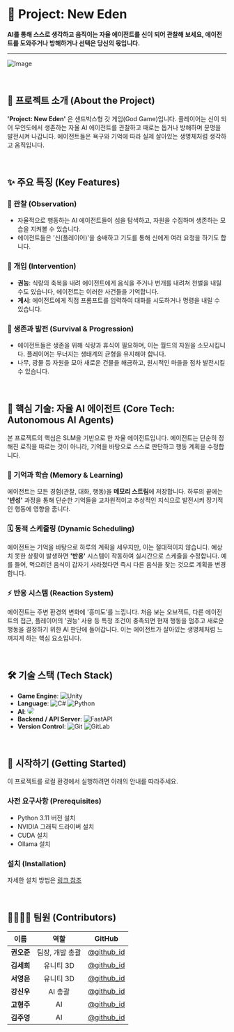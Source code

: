 # 🗿 Project: New Eden

**AI를 통해 스스로 생각하고 움직이는 자율 에이전트를 신이 되어 관찰해 보세요, 에이전트를 도와주거나 방해하거나 선택은 당신의 몫입니다.**

---

![Image](https://github.com/user-attachments/assets/82614633-23f7-485b-b410-754c10cb80b1)

<br>

## 📜 프로젝트 소개 (About the Project)

**'Project: New Eden'** 은 샌드박스형 갓 게임(God Game)입니다. 플레이어는 신이 되어 무인도에서 생존하는 자율 AI 에이전트를 관찰하고 때로는 돕거나 방해하며 문명을 발전시켜 나갑니다. 에이전트들은 욕구와 기억에 따라 실제 살아있는 생명체처럼 생각하고 움직입니다.

<br>

## ✨ 주요 특징 (Key Features)

### 🧐 관찰 (Observation)
- 자율적으로 행동하는 AI 에이전트들이 섬을 탐색하고, 자원을 수집하며 생존하는 모습을 지켜볼 수 있습니다.
- 에이전트들은 '신(플레이어)'을 숭배하고 기도를 통해 신에게 여러 요청을 하기도 합니다.

### 🙏 개입 (Intervention)
- **권능**: 식량의 축복을 내려 에이전트에게 음식을 주거나 번개를 내려쳐 천벌을 내릴 수도 있습니다, 에이전트는 이러한 사건들을 기억합니다.
- **계시**: 에이전트에게 직접 프롬프트를 입력하여 대화를 시도하거나 명령을 내릴 수 있습니다.

### 🌱 생존과 발전 (Survival & Progression)
- 에이전트들은 생존을 위해 식량과 휴식이 필요하며, 이는 월드의 자원을 소모시킵니다. 플레이어는 무너지는 생태계의 균형을 유지해야 합니다.
- 나무, 광물 등 자원을 모아 새로운 건물을 해금하고, 원시적인 마을을 점차 발전시킬 수 있습니다.

<br>

## 🤖 핵심 기술: 자율 AI 에이전트 (Core Tech: Autonomous AI Agents)

본 프로젝트의 핵심은 SLM을 기반으로 한 자율 에이전트입니다. 에이전트는 단순히 정해진 로직을 따르는 것이 아니라, 기억을 바탕으로 스스로 판단하고 행동 계획을 수정합니다.

### 🧠 기억과 학습 (Memory & Learning)
에이전트는 모든 경험(관찰, 대화, 행동)을 **메모리 스트림**에 저장합니다. 하루의 끝에는 **'반성'** 과정을 통해 단순한 기억들을 고차원적이고 추상적인 지식으로 발전시켜 장기적인 행동에 영향을 줍니다.

### 🗓️ 동적 스케줄링 (Dynamic Scheduling)
에이전트는 기억을 바탕으로 하루의 계획을 세우지만, 이는 절대적이지 않습니다. 예상치 못한 상황이 발생하면 **'반응'** 시스템이 작동하여 실시간으로 스케줄을 수정합니다. 예를 들어, 먹으려던 음식이 갑자기 사라졌다면 즉시 다른 음식을 찾는 것으로 계획을 변경합니다.

### ⚡ 반응 시스템 (Reaction System)
에이전트는 주변 환경의 변화에 '흥미도'를 느낍니다. 처음 보는 오브젝트, 다른 에이전트의 접근, 플레이어의 '권능' 사용 등 특정 조건이 충족되면 현재 행동을 멈추고 새로운 행동을 결정하기 위한 AI 판단에 들어갑니다. 이는 에이전트가 살아있는 생명체처럼 느껴지게 하는 핵심 요소입니다.

<br>

## 🛠️ 기술 스택 (Tech Stack)

* **Game Engine**: ![Unity](https://img.shields.io/badge/unity-%23000000.svg?style=for-the-badge&logo=unity&logoColor=white)
* **Language**: ![C#](https://img.shields.io/badge/c%23-%23239120.svg?style=for-the-badge&logo=csharp&logoColor=white) ![Python](https://img.shields.io/badge/python-3670A0?style=for-the-badge&logo=python&logoColor=ffdd54)
* **AI**: <img src="https://img.shields.io/badge/ollama-000000?style=for-the-badge&logo=ollama&logoColor=white" style="border-radius:10px">
* **Backend / API Server**: ![FastAPI](https://img.shields.io/badge/FastAPI-005571?style=for-the-badge&logo=fastapi)
* **Version Control**: ![Git](https://img.shields.io/badge/git-%23F05033.svg?style=for-the-badge&logo=git&logoColor=white) ![GitLab](https://img.shields.io/badge/gitlab-%23181717.svg?style=for-the-badge&logo=gitlab&logoColor=white)

<br>

## 🚀 시작하기 (Getting Started)

이 프로젝트를 로컬 환경에서 실행하려면 아래의 안내를 따라주세요.

### 사전 요구사항 (Prerequisites)
* Python 3.11 버전 설치
* NVIDIA 그래픽 드라이버 설치
* CUDA 설치
* Ollama 설치

### 설치 (Installation)
자세한 설치 방법은 [링크 참조](https://github.com/OverFlow37/NE/blob/master/exec/1_%EB%B9%8C%EB%93%9C_%EB%B0%8F_%EB%B0%B0%ED%8F%AC_%EC%A0%95%EB%A6%AC_%EB%AC%B8%EC%84%9C.md)

<br>

## 👨‍👩‍👧‍👦 팀원 (Contributors)

| 이름 | 역할 | GitHub |
| :--: | :--: | :--: |
| **권오준** | 팀장, 개발 총괄 | [@github_id](https://github.com/github_id) |
| **김세희** | 유니티 3D | [@github_id](https://github.com/github_id) |
| **서영은** | 유니티 3D | [@github_id](https://github.com/github_id) |
| **강신우** | AI 총괄 | [@github_id](https://github.com/github_id) |
| **고형주** | AI | [@github_id](https://github.com/github_id) |
| **김주영** | AI | [@github_id](https://github.com/github_id) |

<br>
